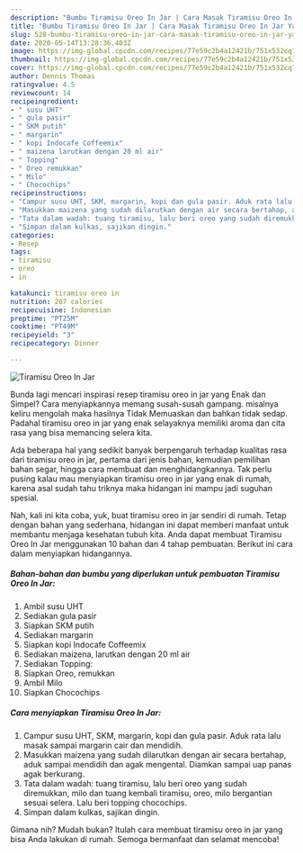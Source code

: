 ```yaml
---
description: "Bumbu Tiramisu Oreo In Jar | Cara Masak Tiramisu Oreo In Jar Yang Enak Dan Mudah"
title: "Bumbu Tiramisu Oreo In Jar | Cara Masak Tiramisu Oreo In Jar Yang Enak Dan Mudah"
slug: 528-bumbu-tiramisu-oreo-in-jar-cara-masak-tiramisu-oreo-in-jar-yang-enak-dan-mudah
date: 2020-05-14T13:28:36.403Z
image: https://img-global.cpcdn.com/recipes/77e59c2b4a12421b/751x532cq70/tiramisu-oreo-in-jar-foto-resep-utama.jpg
thumbnail: https://img-global.cpcdn.com/recipes/77e59c2b4a12421b/751x532cq70/tiramisu-oreo-in-jar-foto-resep-utama.jpg
cover: https://img-global.cpcdn.com/recipes/77e59c2b4a12421b/751x532cq70/tiramisu-oreo-in-jar-foto-resep-utama.jpg
author: Dennis Thomas
ratingvalue: 4.5
reviewcount: 14
recipeingredient:
- " susu UHT"
- " gula pasir"
- " SKM putih"
- " margarin"
- " kopi Indocafe Coffeemix"
- " maizena larutkan dengan 20 ml air"
- " Topping"
- " Oreo remukkan"
- " Milo"
- " Chocochips"
recipeinstructions:
- "Campur susu UHT, SKM, margarin, kopi dan gula pasir. Aduk rata lalu masak sampai margarin cair dan mendidih."
- "Masukkan maizena yang sudah dilarutkan dengan air secara bertahap, aduk sampai mendidih dan agak mengental. Diamkan sampai uap panas agak berkurang."
- "Tata dalam wadah: tuang tiramisu, lalu beri oreo yang sudah diremukkan, milo dan tuang kembali tiramisu, oreo, milo bergantian sesuai selera. Lalu beri topping chocochips."
- "Simpan dalam kulkas, sajikan dingin."
categories:
- Resep
tags:
- tiramisu
- oreo
- in

katakunci: tiramisu oreo in 
nutrition: 267 calories
recipecuisine: Indonesian
preptime: "PT25M"
cooktime: "PT49M"
recipeyield: "3"
recipecategory: Dinner

---
```



![Tiramisu Oreo In Jar](https://img-global.cpcdn.com/recipes/77e59c2b4a12421b/751x532cq70/tiramisu-oreo-in-jar-foto-resep-utama.jpg)

Bunda lagi mencari inspirasi resep tiramisu oreo in jar yang Enak dan Simpel? Cara menyiapkannya memang susah-susah gampang. misalnya keliru mengolah maka hasilnya Tidak Memuaskan dan bahkan tidak sedap. Padahal tiramisu oreo in jar yang enak selayaknya memiliki aroma dan cita rasa yang bisa memancing selera kita.

Ada beberapa hal yang sedikit banyak berpengaruh terhadap kualitas rasa dari tiramisu oreo in jar, pertama dari jenis bahan, kemudian pemilihan bahan segar, hingga cara membuat dan menghidangkannya. Tak perlu pusing kalau mau menyiapkan tiramisu oreo in jar yang enak di rumah, karena asal sudah tahu triknya maka hidangan ini mampu jadi suguhan spesial.




Nah, kali ini kita coba, yuk, buat tiramisu oreo in jar sendiri di rumah. Tetap dengan bahan yang sederhana, hidangan ini dapat memberi manfaat untuk membantu menjaga kesehatan tubuh kita. Anda dapat membuat Tiramisu Oreo In Jar menggunakan 10 bahan dan 4 tahap pembuatan. Berikut ini cara dalam menyiapkan hidangannya.

<!--inarticleads1-->

##### Bahan-bahan dan bumbu yang diperlukan untuk pembuatan Tiramisu Oreo In Jar:

1. Ambil  susu UHT
1. Sediakan  gula pasir
1. Siapkan  SKM putih
1. Sediakan  margarin
1. Siapkan  kopi Indocafe Coffeemix
1. Sediakan  maizena, larutkan dengan 20 ml air
1. Sediakan  Topping:
1. Siapkan  Oreo, remukkan
1. Ambil  Milo
1. Siapkan  Chocochips




<!--inarticleads2-->

##### Cara menyiapkan Tiramisu Oreo In Jar:

1. Campur susu UHT, SKM, margarin, kopi dan gula pasir. Aduk rata lalu masak sampai margarin cair dan mendidih.
1. Masukkan maizena yang sudah dilarutkan dengan air secara bertahap, aduk sampai mendidih dan agak mengental. Diamkan sampai uap panas agak berkurang.
1. Tata dalam wadah: tuang tiramisu, lalu beri oreo yang sudah diremukkan, milo dan tuang kembali tiramisu, oreo, milo bergantian sesuai selera. Lalu beri topping chocochips.
1. Simpan dalam kulkas, sajikan dingin.




Gimana nih? Mudah bukan? Itulah cara membuat tiramisu oreo in jar yang bisa Anda lakukan di rumah. Semoga bermanfaat dan selamat mencoba!
